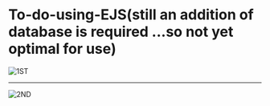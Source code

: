 # To-do-using-EJS(still an addition of database is required ...so not yet optimal for use)

![1ST](https://user-images.githubusercontent.com/116213566/235335592-02511f88-cd91-452c-809b-beeb78f4e66b.png)

<hr>

![2ND](https://user-images.githubusercontent.com/116213566/235335611-7d49ca41-61f8-4ca7-b3d3-0c1e069dacca.png)
